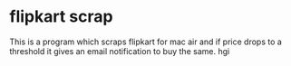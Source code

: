 # flipkart scrap
This is a program which scraps flipkart for mac air and if price drops to a threshold it gives an email notification to buy the same.
hgi
